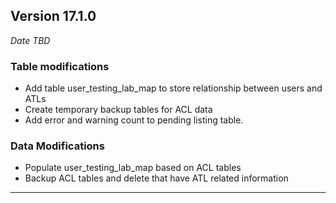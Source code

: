 
## Version 17.1.0
_Date TBD_

### Table modifications
* Add table user_testing_lab_map to store relationship between users and ATLs
* Create temporary backup tables for ACL data
* Add error and warning count to pending listing table.

### Data Modifications
* Populate user_testing_lab_map based on ACL tables
* Backup ACL tables and delete that have ATL related information

---
